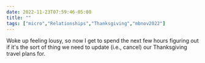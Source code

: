 ---date: 2022-11-23T07:59:46-05:00title: ""tags: ["micro","Relationships","Thanksgiving","mbnov2022"]---Woke up feeling lousy, so now I get to spend the next few hours figuring out if it's the sort of thing we need to update (i.e., cancel) our Thanksgiving travel plans for.